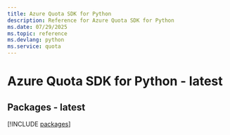 ```yaml
---
title: Azure Quota SDK for Python
description: Reference for Azure Quota SDK for Python
ms.date: 07/29/2025
ms.topic: reference
ms.devlang: python
ms.service: quota
---
```

# Azure Quota SDK for Python - latest
## Packages - latest
[!INCLUDE [packages](quota-index.md)]